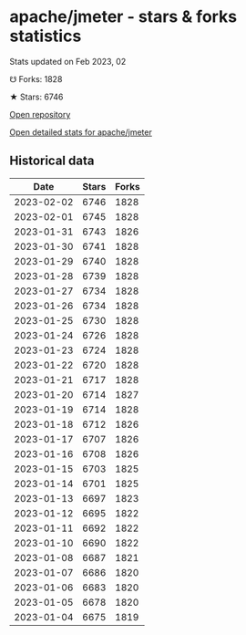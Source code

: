# apache/jmeter - stars & forks statistics

Stats updated on Feb 2023, 02

☋ Forks: 1828

★ Stars: 6746

[Open repository](https://github.com/apache/jmeter)

[Open detailed stats for apache/jmeter](https://reviewgithub.com/rep/apache/jmeter)

## Historical data
| Date | Stars | Forks |
|------|-------|-------|
| 2023-02-02 | 6746 | 1828 | 
| 2023-02-01 | 6745 | 1828 | 
| 2023-01-31 | 6743 | 1826 | 
| 2023-01-30 | 6741 | 1828 | 
| 2023-01-29 | 6740 | 1828 | 
| 2023-01-28 | 6739 | 1828 | 
| 2023-01-27 | 6734 | 1828 | 
| 2023-01-26 | 6734 | 1828 | 
| 2023-01-25 | 6730 | 1828 | 
| 2023-01-24 | 6726 | 1828 | 
| 2023-01-23 | 6724 | 1828 | 
| 2023-01-22 | 6720 | 1828 | 
| 2023-01-21 | 6717 | 1828 | 
| 2023-01-20 | 6714 | 1827 | 
| 2023-01-19 | 6714 | 1828 | 
| 2023-01-18 | 6712 | 1826 | 
| 2023-01-17 | 6707 | 1826 | 
| 2023-01-16 | 6708 | 1826 | 
| 2023-01-15 | 6703 | 1825 | 
| 2023-01-14 | 6701 | 1825 | 
| 2023-01-13 | 6697 | 1823 | 
| 2023-01-12 | 6695 | 1822 | 
| 2023-01-11 | 6692 | 1822 | 
| 2023-01-10 | 6690 | 1822 | 
| 2023-01-08 | 6687 | 1821 | 
| 2023-01-07 | 6686 | 1820 | 
| 2023-01-06 | 6683 | 1820 | 
| 2023-01-05 | 6678 | 1820 | 
| 2023-01-04 | 6675 | 1819 | 

